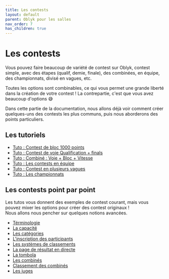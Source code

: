 ```yaml
---
title: Les contests
layout: default
parent: Oblyk pour les salles
nav_order: 7
has_children: true
---
```


# Les contests

Vous pouvez faire beaucoup de variété de contest sur Oblyk, contest simple, avec des étapes (qualif, demie, finale), des combinées, en équipe, des championnats, divisé en vagues, etc.

Toutes les options sont combinables, ce qui vous permet une grande liberté dans la création de votre contest !
La contrepartie, c'est que vous avez beaucoup d'options 😅

Dans cette partie de la documentation, nous allons déjà voir comment créer quelques-uns des contests les plus communs, puis nous aborderons des points particuliers.

## Les tutoriels

- [Tuto : Contest de bloc 1000 points](tuto-contest-bloc-1000-points)
- [Tuto : Contest de voie Qualification + finals](tuto-contest-voie)
- [Tuto : Combiné : Voie + Bloc + Vitesse](tuto-combine)
- [Tuto : Les contests en équipe](tuto-contest-par-equipe)
- [Tuto : Contest en plusieurs vagues](tuto-contest-par-vague)
- [Tuto : Les championnats](tuto-les-championnats)

## Les contests point par point

Les tutos vous donnent des exemples de contest courant, mais vous pouvez mixer les options pour créer des contest originaux !  
Nous allons nous pencher sur quelques notions avancées.

- [Términologie](terminologie)
- [La capacité](la-capacite)
- [Les catégories](categorie)
- [L'inscription des participants](inscription-des-participants)
- [Les systèmes de classements](les-systemes-de-classements)
- [La page de résultat en directe](page-en-direct)
- [La tombola](tombola)
- [Les combinés](les-combines)
- [Classement des combinés](classement-des-combines)
- [Les juges](les-juges)
